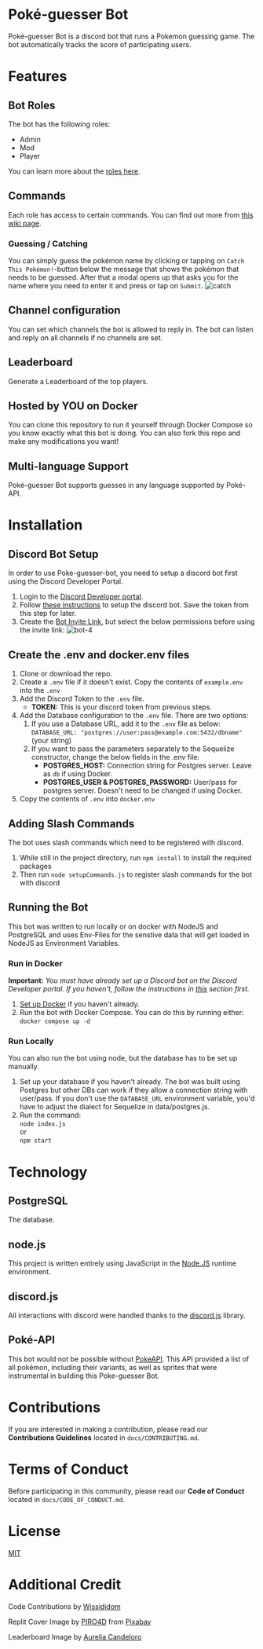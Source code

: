 # Poké-guesser Bot

Poké-guesser Bot is a discord bot that runs a Pokemon guessing game. The bot automatically tracks the score of participating users.

# Features

## Bot Roles

The bot has the following roles:

- Admin
- Mod
- Player

You can learn more about the [roles here](https://github.com/GeorgeCiesinski/poke-guesser-bot/wiki/Bot-Roles).

## Commands

Each role has access to certain commands. You can find out more from [this wiki page](https://github.com/GeorgeCiesinski/poke-guesser-bot/wiki/Commands).

### Guessing / Catching

You can simply guess the pokémon name by clicking or tapping on `Catch This Pokémon!`-button below the message that shows the pokémon that needs to be guessed. After that a modal opens up that asks you for the name where you need to enter it and press or tap on `Submit`.
![catch](docs/images/catch.png)

## Channel configuration

You can set which channels the bot is allowed to reply in. The bot can listen and reply on all channels if no channels are set.

## Leaderboard

Generate a Leaderboard of the top players.

## Hosted by YOU on Docker

You can clone this repository to run it yourself through Docker Compose so you know exactly what this bot is doing. You can also fork this repo and make any modifications you want!

## Multi-language Support

Poké-guesser Bot supports guesses in any language supported by Poké-API.

# Installation

## Discord Bot Setup

In order to use Poke-guesser-bot, you need to setup a discord bot first using the Discord Developer Portal.

<!-- Keep ordered lists in html format -->
<ol>            
    <li>
        Login to the <a href="https://discord.com/developers/applications">Discord Developer portal</a>.
    </li>
    <li>
        Follow <a href="https://discordjs.guide/preparations/setting-up-a-bot-application.html#creating-your-bot">these instructions</a> to setup the discord bot. Save the token from this step for later.
    </li>
    <li>
        Create the <a href="https://discordjs.guide/preparations/adding-your-bot-to-servers.html#bot-invite-links">Bot Invite Link</a>, but select the below permissions before using the invite link:
        <img src="docs/images/bot-4.png" alt="bot-4">
    </li>
</ol>

## Create the .env and docker.env files

<ol>
     <li>
        Clone or download the repo.
    </li>
    <li>
        Create a <code>.env</code> file if it doesn't exist. Copy the contents of <code>example.env</code> into the <code>.env</code>
    </li>
    <li>
        Add the Discord Token to the <code>.env</code> file.
        <ul>
            <li><strong>TOKEN:</strong> This is your discord token from previous steps.</li>
        </ul>
    </li>
    <li>
        Add the Database configuration to the <code>.env</code> file. There are two options: 
        <ol>
            <li>
                If you use a Database URL, add it to the <code>.env</code> file as below: 
                <br><code>DATABASE_URL: "postgres://user:pass@example.com:5432/dbname"</code> (your string)
            </li>
            <li>
                If you want to pass the parameters separately to the Sequelize constructor, change the below fields in the .env file:
                <ul>
                    <li><strong>POSTGRES_HOST:</strong> Connection string for Postgres server. Leave as <code>db</code> if using Docker.</li>
                    <li><strong>POSTGRES_USER & POSTGRES_PASSWORD:</strong> User/pass for postgres server. Doesn't need to be changed if using Docker.
                </ul>  
            </li>
        </ol>
    </li>
    <li>
        Copy the contents of <code>.env</code> into <code>docker.env</code>
    </li>
</ol>

## Adding Slash Commands

The bot uses slash commands which need to be registered with discord.

<ol>
    <li>While still in the project directory, run <code>npm install</code> to install the required packages</li>
    <li>Then run <code>node setupCommands.js</code> to register slash commands for the bot with discord</li>
</ol>

## Running the Bot

This bot was written to run locally or on docker with NodeJS and PostgreSQL and uses Env-Files for the senstive data that will get loaded in NodeJS as Environment Variables.

### Run in Docker

**Important:** *You must have already set up a Discord bot on the Discord Developer portal. If you haven't, follow the instructions in [this](#discord-bot-setup) section first.*

<ol>
    <li>
        <a href="https://docs.docker.com/get-started/">Set up Docker</a> if you haven't already.
    </li>
    <li>
        Run the bot with Docker Compose. You can do this by running either: <br><code>docker compose up -d</code><br>
    </li>
</ol>


### Run Locally

You can also run the bot using node, but the database has to be set up manually.

<ol>
    <li>
        Set up your database if you haven't already. The bot was built using Postgres but other DBs can work if they allow a connection string with user/pass. If you don't use the <code>DATABASE_URL</code> environment variable, you'd have to adjust the dialect for Sequelize in data/postgres.js.
    </li>
    <li>
        Run the command:
        <br><code>node index.js</code>
        <br>or
        <br><code>npm start</code> 
    </li>
</ol>

# Technology

## PostgreSQL

The database.

## node.js

This project is written entirely using JavaScript in the [Node.JS](https://nodejs.org/en/) runtime environment. 

## discord.js

All interactions with discord were handled thanks to the [discord.js](https://discord.js.org/#/) library.

## Poké-API

This bot would not be possible without [PokeAPI](https://pokeapi.co/). This API provided a list of all pokémon, including their variants, as well as sprites that were instrumental in building this Poke-guesser Bot.

# Contributions

If you are interested in making a contribution, please read our **Contributions Guidelines** located in `docs/CONTRIBUTING.md`. 

# Terms of Conduct

Before participating in this community, please read our **Code of Conduct** located in `docs/CODE_OF_CONDUCT.md`. 

# License

[MIT](https://github.com/GeorgeCiesinski/poke-guesser-bot/blob/master/LICENSE)

# Additional Credit

Code Contributions by [Wissididom](https://github.com/Wissididom)

Replit Cover Image by [PIRO4D](https://pixabay.com/users/piro4d-2707530/) from [Pixabay](https://pixabay.com)

Leaderboard Image by [Aurelia Candeloro](https://www.instagram.com/aurelia.borealis)
